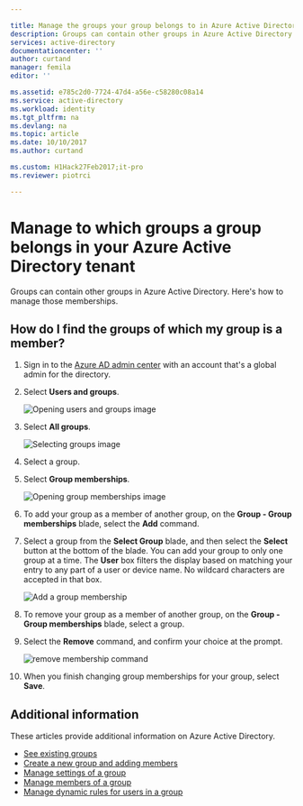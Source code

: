 ```yaml
---

title: Manage the groups your group belongs to in Azure Active Directory | Microsoft Docs
description: Groups can contain other groups in Azure Active Directory. Here's how to manage those memberships.
services: active-directory
documentationcenter: ''
author: curtand
manager: femila
editor: ''

ms.assetid: e785c2d0-7724-47d4-a56e-c58280c08a14
ms.service: active-directory
ms.workload: identity
ms.tgt_pltfrm: na
ms.devlang: na
ms.topic: article
ms.date: 10/10/2017
ms.author: curtand

ms.custom: H1Hack27Feb2017;it-pro
ms.reviewer: piotrci

---
```

# Manage to which groups a group belongs in your Azure Active Directory tenant
Groups can contain other groups in Azure Active Directory. Here's how to manage those memberships.

## How do I find the groups of which my group is a member?
1. Sign in to the [Azure AD admin center](https://aad.portal.azure.com) with an account that's a global admin for the directory.
2. Select **Users and groups**.

   ![Opening users and groups image](./media/active-directory-groups-membership-azure-portal/search-user-management.png)
1. Select **All groups**.

   ![Selecting groups image](./media/active-directory-groups-membership-azure-portal/view-groups-blade.png)
1. Select a group.
2. Select **Group memberships**.

   ![Opening group memberships image](./media/active-directory-groups-membership-azure-portal/group-membership-blade.png)
1. To add your group as a member of another group, on the **Group - Group memberships** blade, select the **Add** command.
2. Select a group from the **Select Group** blade, and then select the **Select** button at the bottom of the blade. You can add your group to only one group at a time. The **User** box filters the display based on matching your entry to any part of a user or device name. No wildcard characters are accepted in that box.

   ![Add a group membership](./media/active-directory-groups-membership-azure-portal/add-group-membership.png)
8. To remove your group as a member of another group, on the **Group - Group memberships** blade, select a group.
9. Select the **Remove** command, and confirm your choice at the prompt.

   ![remove membership command](./media/active-directory-groups-membership-azure-portal/remove-group-membership.png)
10. When you finish changing group memberships for your group, select **Save**.

## Additional information
These articles provide additional information on Azure Active Directory.

* [See existing groups](active-directory-groups-view-azure-portal.md)
* [Create a new group and adding members](active-directory-groups-create-azure-portal.md)
* [Manage settings of a group](active-directory-groups-settings-azure-portal.md)
* [Manage members of a group](active-directory-groups-members-azure-portal.md)
* [Manage dynamic rules for users in a group](active-directory-groups-dynamic-membership-azure-portal.md)
